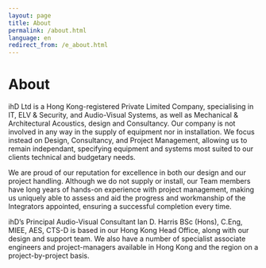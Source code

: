 ```yaml
---
layout: page
title: About
permalink: /about.html
language: en
redirect_from: /e_about.html
---
```


# About

ihD Ltd is a Hong Kong-registered Private Limited Company, specialising in IT, ELV & Security, and Audio-Visual Systems, as well as Mechanical & Architectural Acoustics, design and Consultancy. Our company is not involved in any way in the supply of equipment nor in installation. We focus instead on Design, Consultancy, and Project Management, allowing us to remain independant, specifying equipment and systems most suited to our clients technical and budgetary needs.

We are proud of our reputation for excellence in both our design and our project handling. Although we do not supply or install, our Team members have long years of hands-on experience with project management, making us uniquely able to assess and aid the progress and workmanship of the Integrators appointed, ensuring a successful completion every time.

ihD’s Principal Audio-Visual Consultant Ian D. Harris BSc (Hons), C.Eng, MIEE, AES, CTS-D is based in our Hong Kong Head Office, along with our design and support team. We also have a number of specialist associate engineers and project-managers available in Hong Kong and the region on a project-by-project basis.
